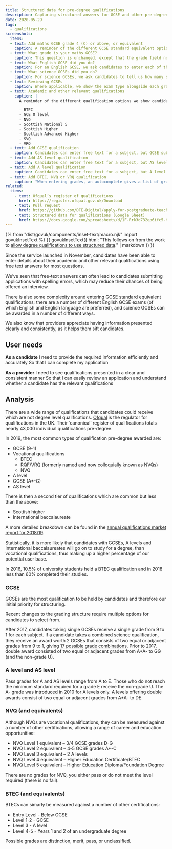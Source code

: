 ```yaml
---
title: Structured data for pre-degree qualifications
description: Capturing structured answers for GCSE and other pre-degree qualifications.
date: 2020-05-29
tags:
  - qualifications
screenshots:
  items:
  - text: Add maths GCSE grade 4 (C) or above, or equivalent
    caption: A reminder of the different GCSE standard equivalent options we show candidates (in this case for maths). The label for ‘GCE O level’ is changed to ‘O level’ to avoid confusion with GCSE.
  - text: What grade is your maths GCSE?
    caption: This question is unchanged, except that the grade field now uses an autocomplete that gives options from 9 to 1, A\- to G, and U.
  - text: What English GCSE did you do?
    caption: For an English GCSE, we ask candidates to enter each of their GCSE qualifications in this subject area. When entering grades, an autocomplete gives a list of options from 9 to 1, A\- to G, and U. For English and English Studies, as both single and double awards are available, these options go from 9-9 to 1-1, A\*A\- to GG, 9 to 1, A to G, and U. If they select ‘Other English subject’, we also ask for the name of the exam.
  - text: What science GCSEs did you do?
    caption: For science GCSEs, we ask candidates to tell us how many science GCSEs they did. When entering grades, an autocomplete gives a list of options. For a single award, options go from 9 to 1, A- to G, and U. For a double award, options go from 9-9 to 1-1, A\*A\- to GG, and U. For a triple award, we ask for a grade for each subject – Biology, Chemistry and Physics – and single grade options are given.
  - text: Reviewing GCSEs
    caption: Where applicable, we show the exam type alongside each grade.
  - text: Academic and other relevant qualifications
    caption: |
      A reminder of the different qualification options we show candidates. If you select ‘Other UK qualification’ suggestions are given for the following from this list of common Scottish and vocational qualifications:

      - BTEC
      - GCE O level
      - NVQ
      - Scottish National 5
      - Scottish Higher
      - Scottish Advanced Higher
      - SVQ
      - VRQ
  - text: Add GCSE qualification
    caption: Candidates can enter free text for a subject, but GCSE subjects are suggested. We de-duplicate qualifications with similar names, and while we include pilot qualifications, don’t display or store this information. When entering grades, an autocomplete gives a list of options, with both single and double award grades available (9-9 to 1-1, A\*A\- to GG, 9 to 1, A to G, and U).
  - text: Add AS level qualification
    caption: Candidates can enter free text for a subject, but AS level subjects are suggested. We de-duplicate qualifications with similar names, and while we include pilot qualifications, don’t display or store this information. When entering grades, an autocomplete gives a list of options, with both single and double award grades available (AA to DE, A to E, and U).
  - text: Add A level qualification
    caption: Candidates can enter free text for a subject, but A level subjects are suggested. We de-duplicate qualifications with similar names, and while we include pilot qualifications, don’t display or store this information. When entering grades, an autocomplete gives a list of options, with both single and double award grades available (A\*A\- to DE, A- to E, and U).
  - text: Add BTEC, NVQ or VRQ qualification
    caption: "When entering grades, an autocomplete gives a list of grade options: Distinction, Merit, Pass, Unclassified and Not applicable."
related:
  items:
    - text: Ofqual’s register of qualifications
      href: https://register.ofqual.gov.uk/Download
    - text: Pull request
      href: https://github.com/DFE-Digital/apply-for-postgraduate-teacher-training-prototype/pull/389
    - text: Structured data for qualifications (Google Sheet)
      href: https://docs.google.com/spreadsheets/d/1F-Rrk3d732ep6ifc5-KdDi9zlgo9lBVk1Z8-sOElgVg
---
```


{% from "dist/govuk/components/inset-text/macro.njk" import govukInsetText %}
{{ govukInsetText({
  html: "This follows on from the work to [allow degree qualifications to use structured data](/apply-for-teacher-training/structured-data-for-degrees)." | markdown
}) }}

Since the service launched in November, candidates have been able to enter details about their academic and other relevant qualifications using free text answers for most questions.

We’ve seen that free-text answers can often lead to candidates submitting applications with spelling errors, which may reduce their chances of being offered an interview.

There is also some complexity around entering GCSE standard equivalent qualifications; there are a number of different English GCSE exams (of which English and English language are preferred), and science GCSEs can be awarded in a number of different ways.

We also know that providers appreciate having information presented clearly and consistently, as it helps them sift candidates.

## User needs

**As a candidate**
I need to provide the required information efficiently and accurately
So that I can complete my application

**As a provider**
I need to see qualifications presented in a clear and consistent manner
So that I can easily review an application and understand whether a candidate has the relevant qualifications

## Analysis

There are a wide range of qualifications that candidates could receive which are not degree level qualifications. [Ofqual](https://www.gov.uk/government/organisations/ofqual) is the regulator for qualifications in the UK. Their ‘canonical’ register of qualifications totals nearly 43,000 individual qualifications pre-degree.

In 2019, the most common types of qualification pre-degree awarded are:

- GCSE (9-1)
- Vocational qualifications
  - BTEC
  - RQF/VRQ (formerly named and now colloquially known as NVQs)
  - NVQ
- A level
- GCSE (A*-G)
- AS level

There is then a second tier of qualifications which are common but less than the above:

- Scottish higher
- International baccalaureate

A more detailed breakdown can be found in the [annual qualifications market report for 2018/19](https://assets.publishing.service.gov.uk/government/uploads/system/uploads/attachment_data/file/863891/Annual_Qualifications_Market_Report_academic_year_2018_to_2019.pdf).

Statistically, it is more likely that candidates with GCSEs, A levels and International baccalaureates will go on to study for a degree, than vocational qualifications, thus making up a higher percentage of our potential user base.

In 2016, 10.5% of university students held a BTEC qualification and in 2018 less than 60% completed their studies.

### GCSE

GCSEs are the most qualification to be held by candidates and therefore our initial priority for structuring.

Recent changes to the grading structure require multiple options for candidates to select from.

After 2017, candidates taking single GCSEs receive a single grade from 9 to 1 for each subject. If a candidate takes a combined science qualification, they receive an award worth 2 GCSEs that consists of two equal or adjacent grades from 9 to 1, giving [17 possible grade combinations](https://www.gov.uk/government/uploads/system/uploads/attachment_data/file/693519/Combined_science_grading.pdf). Prior to 2017, double award consisted of two equal or adjacent grades from A\*A\- to GG (and the non-grade U).

### A level and AS level

Pass grades for A and AS levels range from A to E. Those who do not reach the minimum standard required for a grade E receive the non-grade U. The A\- grade was introduced in 2010 for A levels only. A levels offering double awards consist of two equal or adjacent grades from A\*A\- to DE.

### NVQ (and equivalents)

Although NVQs are vocational qualifications, they can be measured against a number of other certifications, allowing a range of career and education opportunities:

- NVQ Level 1 equivalent – 3/4 GCSE grades D-G
- NVQ Level 2 equivalent – 4-5 GCSE grades A*-C
- NVQ Level 3 equivalent – 2 A levels
- NVQ Level 4 equivalent – Higher Education Certificate/BTEC
- NVQ Level 5 equivalent – Higher Education Diploma/Foundation Degree

There are no grades for NVQ, you either pass or do not meet the level required (there is no fail).

### BTEC (and equivalents)

BTECs can simarly be measured against a number of other certifications:

- Entry Level - Below GCSE
- Level 1-2 - GCSE
- Level 3 - A level
- Level 4-5 - Years 1 and 2 of an undergraduate degree

Possible grades are distinction, merit, pass, or unclassified.
